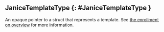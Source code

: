 ## JaniceTemplateType {: #JaniceTemplateType }

An opaque pointer to a struct that represents a template. See
[the enrollment on overview](overview.md) for more information.
